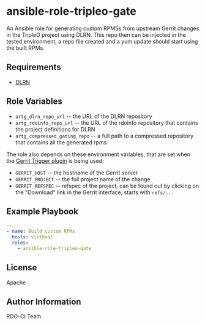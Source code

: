 ansible-role-tripleo-gate
=========================

An Ansible role for generating custom RPMSs from upstream Gerrit changes in the
TripleO project using DLRN. This repo then can be injected in the tested
environment, a repo file created and a yum update should start using the built
RPMs.

Requirements
------------

* [DLRN](https://github.com/openstack-packages/DLRN)

Role Variables
--------------

* `artg_dlrn_repo_url` -- the URL of the DLRN repository
* `artg_rdoinfo_repo_url` -- the URL of the rdoinfo repository that contains
  the project definitions for DLRN
* `artg_compressed_gating_repo` -- a full path to a compressed repository that
  contains all the generated rpms

The role also depends on these environment variables, that are set when the
[Gerrit Trigger plugin](https://wiki.jenkins-ci.org/display/JENKINS/Gerrit+Trigger)
is being used:

* `GERRIT_HOST` -- the hostname of the Gerrit server
* `GERRIT_PROJECT` -- the full project name of the change
* `GERRIT_REFSPEC` -- refspec of the project, can be found out by clicking on
  the "Download" link in the Gerrit interface, starts with `refs/...`

Example Playbook
----------------

```yaml
---
- name: Build custom RPMs
  hosts: virthost
  roles:
    - ansible-role-tripleo-gate
```

License
-------

Apache

Author Information
------------------

RDO-CI Team

